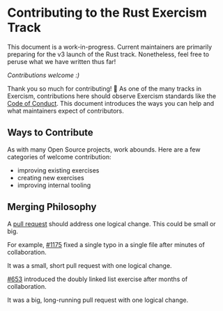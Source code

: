 # Contributing to the Rust Exercism Track

This document is a work-in-progress.
Current maintainers are primarily preparing for the v3 launch of the Rust track.
Nonetheless, feel free to peruse what we have written thus far!

*Contributions welcome :)*

Thank you so much for contributing! :tada:
As one of the many tracks in Exercism, contributions here should observe Exercism standards like the [Code of Conduct](https://exercism.io/code-of-conduct).
This document introduces the ways you can help and what maintainers expect of contributors.

## Ways to Contribute

As with many Open Source projects, work abounds.
Here are a few categories of welcome contribution:
- improving existing exercises
- creating new exercises
- improving internal tooling

## Merging Philosophy

A [pull request](https://docs.github.com/en/github/getting-started-with-github/github-glossary#pull-request) should address one logical change.
This could be small or big.

For example, [#1175](https://github.com/exercism/rust/pull/1175) fixed a single typo in a single file after minutes of collaboration.

It was a small, short pull request with one logical change.

[#653](https://github.com/exercism/rust/pull/653) introduced the doubly linked list exercise after months of collaboration.

It was a big, long-running pull request with one logical change.
